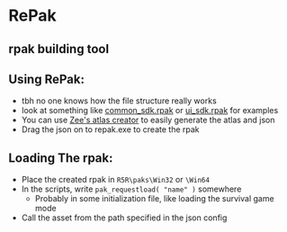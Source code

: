 # RePak
rpak building tool
---

## Using RePak:
* tbh no one knows how the file structure really works
* look at something like [common_sdk.rpak](https://github.com/kralrindo/common_sdk.rpak) or [ui_sdk.rpak](https://github.com/AyeZeeBB/ui_sdk.rpak) for examples
* You can use [Zee's atlas creator](https://atlas.r5reloaded.com/) to easily generate the atlas and json
* Drag the json on to repak.exe to create the rpak

## Loading The rpak:
* Place the created rpak in `R5R\paks\Win32` or `\Win64`
* In the scripts, write `pak_requestload( "name" )` somewhere 
    * Probably in some initialization file, like loading the survival game mode
* Call the asset from the path specified in the json config